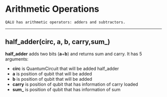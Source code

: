 # Arithmetic Operations
    QALU has arithmetic operators: adders and subtractors. 
***
## half_adder(circ, a, b, carry,sum_)
 **half_adder** adds two bits (**a**+**b**) and returns sum and carry. It has 5 arguments:
  * **circ** is QuantumCircuit that will be added half_adder
  * **a** is position of qubit that will be added
  *  **b** is position of qubit that will be added
  *  **carry** is position of qubit that has information of carry loaded
  *  **sum_** is position of qubit that has information of sum
